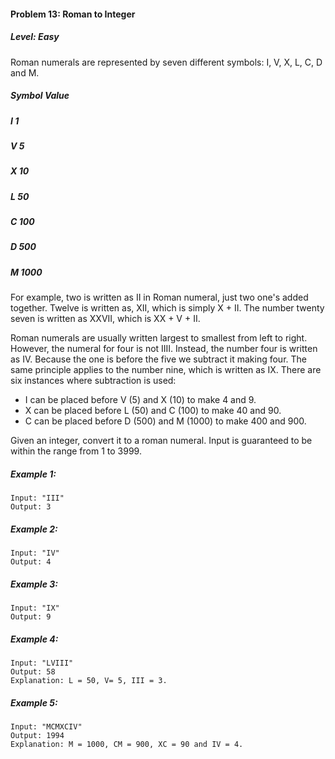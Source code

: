 #### Problem 13: Roman to Integer

##### Level: Easy

Roman numerals are represented by seven different symbols: I, V, X, L, C, D and M.

##### Symbol       Value
##### I             1
##### V             5
##### X             10
##### L             50
##### C             100
##### D             500
##### M             1000
For example, two is written as II in Roman numeral, just two one's added together. Twelve is written as, XII, which is simply X + II. The number twenty seven is written as XXVII, which is XX + V + II.

Roman numerals are usually written largest to smallest from left to right. However, the numeral for four is not IIII. Instead, the number four is written as IV. Because the one is before the five we subtract it making four. The same principle applies to the number nine, which is written as IX. There are six instances where subtraction is used:

- I can be placed before V (5) and X (10) to make 4 and 9.
- X can be placed before L (50) and C (100) to make 40 and 90.
- C can be placed before D (500) and M (1000) to make 400 and 900.

Given an integer, convert it to a roman numeral. Input is guaranteed to be within the range from 1 to 3999.

##### Example 1:
```
Input: "III"
Output: 3
```
##### Example 2:
```
Input: "IV"
Output: 4
```
##### Example 3:
```
Input: "IX"
Output: 9
```
##### Example 4:
```
Input: "LVIII"
Output: 58
Explanation: L = 50, V= 5, III = 3.
```
##### Example 5:
```
Input: "MCMXCIV"
Output: 1994
Explanation: M = 1000, CM = 900, XC = 90 and IV = 4.
```
